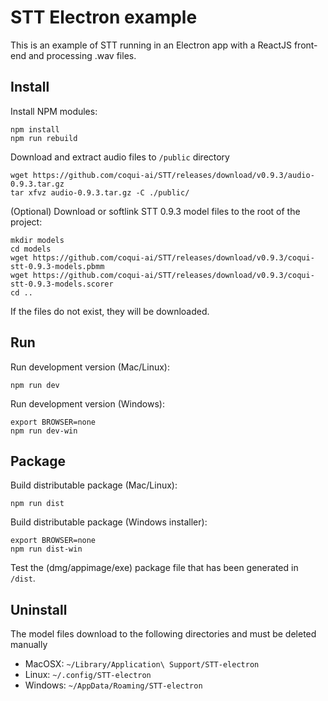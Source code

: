# STT Electron example

This is an example of STT running in an Electron app with a ReactJS front-end and processing .wav files.

## Install

Install NPM modules:

```
npm install
npm run rebuild
```

Download and extract audio files to `/public` directory

```
wget https://github.com/coqui-ai/STT/releases/download/v0.9.3/audio-0.9.3.tar.gz
tar xfvz audio-0.9.3.tar.gz -C ./public/
```

(Optional) Download or softlink STT 0.9.3 model files to the root of the project:

```
mkdir models
cd models
wget https://github.com/coqui-ai/STT/releases/download/v0.9.3/coqui-stt-0.9.3-models.pbmm
wget https://github.com/coqui-ai/STT/releases/download/v0.9.3/coqui-stt-0.9.3-models.scorer
cd ..
```

If the files do not exist, they will be downloaded.

## Run

Run development version (Mac/Linux):

```
npm run dev
```

Run development version (Windows):

```
export BROWSER=none
npm run dev-win
```

## Package

Build distributable package (Mac/Linux):

```
npm run dist
```

Build distributable package (Windows installer):

```
export BROWSER=none
npm run dist-win
```

Test the (dmg/appimage/exe) package file that has been generated in `/dist`.

## Uninstall

The model files download to the following directories and must be deleted manually

- MacOSX: `~/Library/Application\ Support/STT-electron`
- Linux:  `~/.config/STT-electron`
- Windows: `~/AppData/Roaming/STT-electron`
